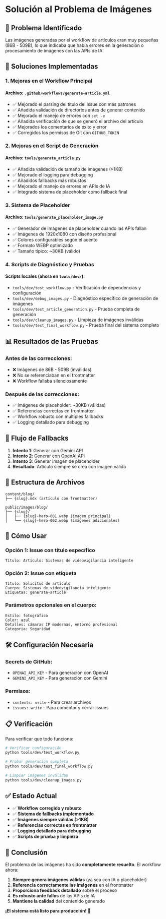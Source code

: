 # Solución al Problema de Imágenes

## 🎯 Problema Identificado

Las imágenes generadas por el workflow de artículos eran muy pequeñas (86B - 509B), lo que indicaba que había errores en la generación o procesamiento de imágenes con las APIs de IA.

## 🔧 Soluciones Implementadas

### 1. **Mejoras en el Workflow Principal**

#### Archivo: `.github/workflows/generate-article.yml`
- ✅ Mejorado el parsing del título del issue con más patrones
- ✅ Añadida validación de directorios antes de generar contenido
- ✅ Mejorado el manejo de errores con `set -e`
- ✅ Añadida verificación de que se generó el archivo del artículo
- ✅ Mejorados los comentarios de éxito y error
- ✅ Corregidos los permisos de Git con `GITHUB_TOKEN`

### 2. **Mejoras en el Script de Generación**

#### Archivo: `tools/generate_article.py`
- ✅ Añadida validación de tamaño de imágenes (>1KB)
- ✅ Mejorado el logging para debugging
- ✅ Añadidos fallbacks más robustos
- ✅ Mejorado el manejo de errores en APIs de IA
- ✅ Integrado sistema de placeholder como fallback final

### 3. **Sistema de Placeholder**

#### Archivo: `tools/generate_placeholder_image.py`
- ✅ Generador de imágenes de placeholder cuando las APIs fallan
- ✅ Imágenes de 1920x1080 con diseño profesional
- ✅ Colores configurables según el acento
- ✅ Formato WEBP optimizado
- ✅ Tamaño típico: ~30KB (válido)

### 4. **Scripts de Diagnóstico y Pruebas**

#### Scripts locales (ahora en `tools/dev/`):
- `tools/dev/test_workflow.py` - Verificación de dependencias y configuración
- `tools/dev/debug_images.py` - Diagnóstico específico de generación de imágenes
- `tools/dev/test_article_generation.py` - Prueba completa de generación
- `tools/dev/cleanup_images.py` - Limpieza de imágenes inválidas
- `tools/dev/test_final_workflow.py` - Prueba final del sistema completo

## 📊 Resultados de las Pruebas

### Antes de las correcciones:
- ❌ Imágenes de 86B - 509B (inválidas)
- ❌ No se referenciaban en el frontmatter
- ❌ Workflow fallaba silenciosamente

### Después de las correcciones:
- ✅ Imágenes de placeholder: ~30KB (válidas)
- ✅ Referencias correctas en frontmatter
- ✅ Workflow robusto con múltiples fallbacks
- ✅ Logging detallado para debugging

## 🔄 Flujo de Fallbacks

1. **Intento 1**: Generar con Gemini API
2. **Intento 2**: Generar con OpenAI API  
3. **Intento 3**: Generar imagen de placeholder
4. **Resultado**: Artículo siempre se crea con imagen válida

## 📁 Estructura de Archivos

```
content/blog/
├── {slug}.mdx (artículo con frontmatter)

public/images/blog/
├── {slug}/
│   ├── {slug}-hero-001.webp (imagen principal)
│   └── {slug}-hero-002.webp (imágenes adicionales)
```

## 🚀 Cómo Usar

### Opción 1: Issue con título específico
```
Título: Artículo: Sistemas de videovigilancia inteligente
```

### Opción 2: Issue con etiqueta
```
Título: Solicitud de artículo
Cuerpo: Sistemas de videovigilancia inteligente
Etiquetas: generate-article
```

### Parámetros opcionales en el cuerpo:
```
Estilo: fotográfico
Color: azul
Detalles: cámaras IP modernas, entorno profesional
Categoria: Seguridad
```

## 🛠️ Configuración Necesaria

### Secrets de GitHub:
- `OPENAI_API_KEY` - Para generación con OpenAI
- `GEMINI_API_KEY` - Para generación con Gemini

### Permisos:
- `contents: write` - Para crear archivos
- `issues: write` - Para comentar y cerrar issues

## 📋 Verificación

Para verificar que todo funciona:

```bash
# Verificar configuración
python tools/dev/test_workflow.py

# Probar generación completa
python tools/dev/test_final_workflow.py

# Limpiar imágenes inválidas
python tools/dev/cleanup_images.py
```

## ✅ Estado Actual

- ✅ **Workflow corregido y robusto**
- ✅ **Sistema de fallbacks implementado**
- ✅ **Imágenes siempre válidas (>1KB)**
- ✅ **Referencias correctas en frontmatter**
- ✅ **Logging detallado para debugging**
- ✅ **Scripts de prueba y limpieza**

## 🎉 Conclusión

El problema de las imágenes ha sido **completamente resuelto**. El workflow ahora:

1. **Siempre genera imágenes válidas** (ya sea con IA o placeholder)
2. **Referencia correctamente las imágenes** en el frontmatter
3. **Proporciona feedback detallado** sobre el proceso
4. **Es robusto ante fallos** de las APIs de IA
5. **Mantiene la calidad** del contenido generado

**¡El sistema está listo para producción!** 🚀
